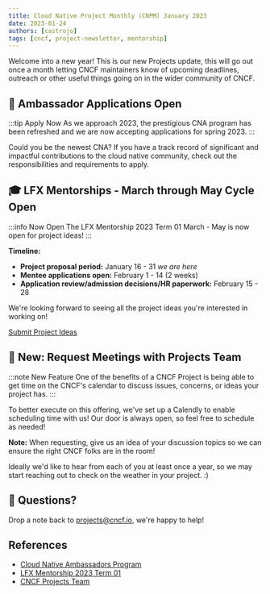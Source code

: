```yaml
---
title: Cloud Native Project Monthly (CNPM) January 2023
date: 2023-01-24
authors: [castrojo]
tags: [cncf, project-newsletter, mentorship]
---
```


Welcome into a new year! This is our new Projects update, this will go out once a month letting CNCF maintainers know of upcoming deadlines, outreach or other useful things going on in the wider community of CNCF.

<!-- truncate -->

## 🌟 Ambassador Applications Open

:::tip Apply Now
As we approach 2023, the prestigious CNA program has been refreshed and we are now accepting applications for spring 2023.
:::

Could you be the newest CNA? If you have a track record of significant and impactful contributions to the cloud native community, check out the responsibilities and requirements to apply.

## 🎓 LFX Mentorships - March through May Cycle Open

:::info Now Open
The LFX Mentorship 2023 Term 01 March - May is now open for project ideas!
:::

**Timeline:**
- **Project proposal period:** January 16 - 31 *we are here*
- **Mentee applications open:** February 1 - 14 (2 weeks)
- **Application review/admission decisions/HR paperwork:** February 15 - 28

We're looking forward to seeing all the project ideas you're interested in working on!

[Submit Project Ideas](https://github.com/cncf/mentoring/tree/main/lfx-mentorship/2023/01-Mar-May)

## 📅 New: Request Meetings with Projects Team

:::note New Feature
One of the benefits of a CNCF Project is being able to get time on the CNCF's calendar to discuss issues, concerns, or ideas your project has.
:::

To better execute on this offering, we've set up a Calendly to enable scheduling time with us! Our door is always open, so feel free to schedule as needed!

**Note:** When requesting, give us an idea of your discussion topics so we can ensure the right CNCF folks are in the room!

Ideally we'd like to hear from each of you at least once a year, so we may start reaching out to check on the weather in your project. :)

## 🤝 Questions?

Drop a note back to [projects@cncf.io](mailto:projects@cncf.io), we're happy to help!

## References

- [Cloud Native Ambassadors Program](https://www.cncf.io/people/ambassadors/)
- [LFX Mentorship 2023 Term 01](https://github.com/cncf/mentoring/tree/main/lfx-mentorship/2023/01-Mar-May)
- [CNCF Projects Team](mailto:projects@cncf.io)
